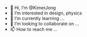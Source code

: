 - 👋 Hi, I’m @KimerJong
- 👀 I’m interested in design, physics
- 🌱 I’m currently learning ...
- 💞️ I’m looking to collaborate on ...
- 📫 How to reach me ...

<!---
KimerJong/KimerJong is a ✨ special ✨ repository because its `README.md` (this file) appears on your GitHub profile.
You can click the Preview link to take a look at your changes.
--->
